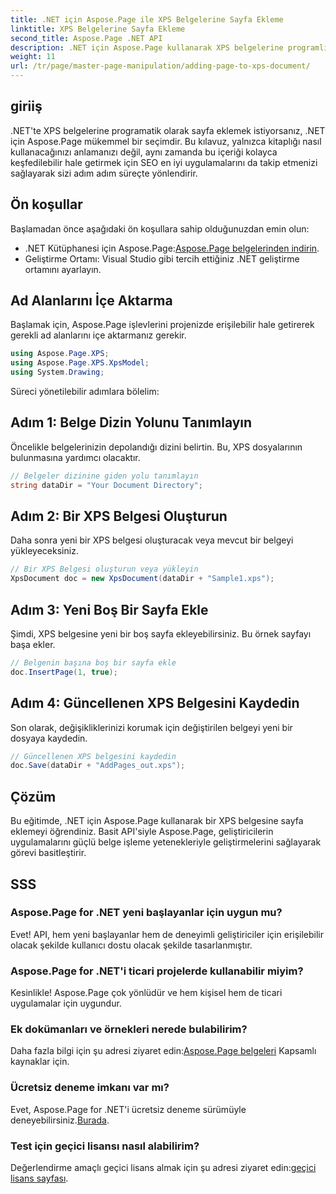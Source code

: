 ```yaml
---
title: .NET için Aspose.Page ile XPS Belgelerine Sayfa Ekleme
linktitle: XPS Belgelerine Sayfa Ekleme
second_title: Aspose.Page .NET API
description: .NET için Aspose.Page kullanarak XPS belgelerine programlı olarak sayfa eklemeyi öğrenin. Bu kapsamlı kılavuz ön koşulları, kod örneklerini ve SSS'leri kapsar.
weight: 11
url: /tr/page/master-page-manipulation/adding-page-to-xps-document/
---
```

## giriiş

.NET'te XPS belgelerine programatik olarak sayfa eklemek istiyorsanız, .NET için Aspose.Page mükemmel bir seçimdir. Bu kılavuz, yalnızca kitaplığı nasıl kullanacağınızı anlamanızı değil, aynı zamanda bu içeriği kolayca keşfedilebilir hale getirmek için SEO en iyi uygulamalarını da takip etmenizi sağlayarak sizi adım adım süreçte yönlendirir.

## Ön koşullar

Başlamadan önce aşağıdaki ön koşullara sahip olduğunuzdan emin olun:

-  .NET Kütüphanesi için Aspose.Page:[Aspose.Page belgelerinden indirin](https://reference.aspose.com/page/net/).
- Geliştirme Ortamı: Visual Studio gibi tercih ettiğiniz .NET geliştirme ortamını ayarlayın.

## Ad Alanlarını İçe Aktarma

Başlamak için, Aspose.Page işlevlerini projenizde erişilebilir hale getirerek gerekli ad alanlarını içe aktarmanız gerekir.

```csharp
using Aspose.Page.XPS;
using Aspose.Page.XPS.XpsModel;
using System.Drawing;
```

Süreci yönetilebilir adımlara bölelim:

## Adım 1: Belge Dizin Yolunu Tanımlayın

Öncelikle belgelerinizin depolandığı dizini belirtin. Bu, XPS dosyalarının bulunmasına yardımcı olacaktır.

```csharp
// Belgeler dizinine giden yolu tanımlayın
string dataDir = "Your Document Directory";
```

## Adım 2: Bir XPS Belgesi Oluşturun

Daha sonra yeni bir XPS belgesi oluşturacak veya mevcut bir belgeyi yükleyeceksiniz.

```csharp
// Bir XPS Belgesi oluşturun veya yükleyin
XpsDocument doc = new XpsDocument(dataDir + "Sample1.xps");
```

## Adım 3: Yeni Boş Bir Sayfa Ekle

Şimdi, XPS belgesine yeni bir boş sayfa ekleyebilirsiniz. Bu örnek sayfayı başa ekler.

```csharp
// Belgenin başına boş bir sayfa ekle
doc.InsertPage(1, true);
```

## Adım 4: Güncellenen XPS Belgesini Kaydedin

Son olarak, değişikliklerinizi korumak için değiştirilen belgeyi yeni bir dosyaya kaydedin.

```csharp
// Güncellenen XPS belgesini kaydedin
doc.Save(dataDir + "AddPages_out.xps");
```

## Çözüm

Bu eğitimde, .NET için Aspose.Page kullanarak bir XPS belgesine sayfa eklemeyi öğrendiniz. Basit API'siyle Aspose.Page, geliştiricilerin uygulamalarını güçlü belge işleme yetenekleriyle geliştirmelerini sağlayarak görevi basitleştirir.

## SSS

### Aspose.Page for .NET yeni başlayanlar için uygun mu?

Evet! API, hem yeni başlayanlar hem de deneyimli geliştiriciler için erişilebilir olacak şekilde kullanıcı dostu olacak şekilde tasarlanmıştır.

### Aspose.Page for .NET'i ticari projelerde kullanabilir miyim?

Kesinlikle! Aspose.Page çok yönlüdür ve hem kişisel hem de ticari uygulamalar için uygundur.

### Ek dokümanları ve örnekleri nerede bulabilirim?

 Daha fazla bilgi için şu adresi ziyaret edin:[Aspose.Page belgeleri](https://reference.aspose.com/page/net/) Kapsamlı kaynaklar için.

### Ücretsiz deneme imkanı var mı?

 Evet, Aspose.Page for .NET'i ücretsiz deneme sürümüyle deneyebilirsiniz.[Burada](https://releases.aspose.com/).

### Test için geçici lisansı nasıl alabilirim?

 Değerlendirme amaçlı geçici lisans almak için şu adresi ziyaret edin:[geçici lisans sayfası](https://purchase.conholdate.com/temporary-license/).